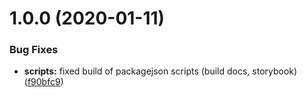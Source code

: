 # 1.0.0 (2020-01-11)


### Bug Fixes

* **scripts:** fixed build of packagejson scripts (build docs, storybook) ([f90bfc9](https://github.com/steflen/oh-my-repo/commit/f90bfc9739feffeec4688f131a7ac858502137a0))
